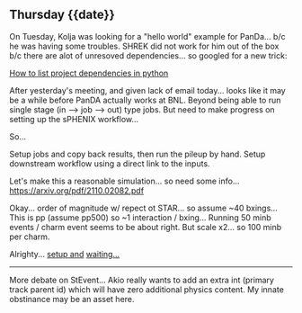## Thursday {{date}}

On Tuesday, Kolja was looking for a "hello world" example for PanDa... b/c he was having some troubles.   SHREK  did not work for him out of the box b/c there are alot of unresoved dependencies...  so googled for a new trick:

[How to list project dependencies in python](https://stackoverflow.com/questions/42237072/list-dependencies-in-python)

After yesterday's meeting, and given lack of email today... looks like it may be a while before PanDA actually works at BNL.  Beyond being able to run single stage (in --> job --> out) type jobs.  But need to make progress on setting up the sPHENIX workflow...

So...

Setup jobs and copy back results, then run the pileup by hand.  Setup downstream workflow using a direct link to the inputs.  

Let's make this a reasonable simulation... so need some info...
https://arxiv.org/pdf/2110.02082.pdf

Okay... order of magnitude w/ repect ot STAR... so assume ~40 bxings... This is pp (assume pp500) so ~1 interaction / bxing...  Running 50 minb events / charm event seems to be about right.  But scale x2... so 100 minb per charm.

Alrighty... [setup and](https://panda-doma.cern.ch/tasks/?jeditaskid=67170|67171) [waiting...](https://www.youtube.com/watch?v=uMyCa35_mOg)



---

More debate on StEvent... Akio really wants to add an extra int (primary track parent id) which will have zero additional physics content.   My innate obstinance may be an asset here.
